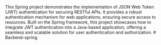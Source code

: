This Spring project demonstrates the implementation of JSON Web Token (JWT) authentication for securing RESTful APIs. It provides a robust authentication mechanism for web applications, ensuring secure access to resources. Built on the Spring framework, this project showcases how to integrate JWT authentication into a Java-based application, offering a seamless and scalable solution for user authentication and authorization.
#   B a c k e n d - s p r i n g  
 
